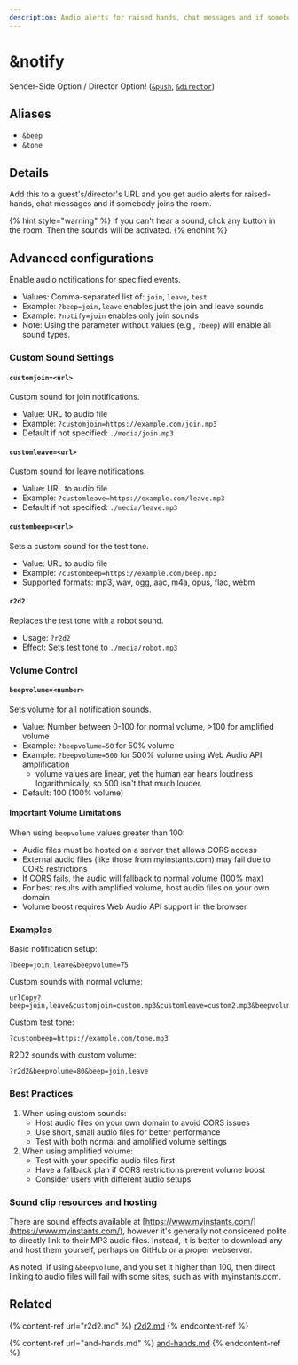 ```yaml
---
description: Audio alerts for raised hands, chat messages and if somebody joins the room
---
```


# \&notify

Sender-Side Option / Director Option! ([`&push`](push.md), [`&director`](../viewers-settings/director.md))

## Aliases

* `&beep`
* `&tone`

## Details

Add this to a guest's/director's URL and you get audio alerts for raised-hands, chat messages and if somebody joins the room.

{% hint style="warning" %}
If you can't hear a sound, click any button in the room. Then the sounds will be activated.
{% endhint %}

## Advanced configurations

Enable audio notifications for specified events.

* Values: Comma-separated list of: `join`, `leave`, `test`
* Example: `?beep=join,leave` enables just the join and leave sounds
* Example: `?notify=join` enables only join sounds
* Note: Using the parameter without values (e.g., `?beep`) will enable all sound types.

### Custom Sound Settings

#### `customjoin=<url>`

Custom sound for join notifications.

* Value: URL to audio file
* Example: `?customjoin=https://example.com/join.mp3`
* Default if not specified: `./media/join.mp3`

#### `customleave=<url>`

Custom sound for leave notifications.

* Value: URL to audio file
* Example: `?customleave=https://example.com/leave.mp3`
* Default if not specified: `./media/leave.mp3`

#### `custombeep=<url>`

Sets a custom sound for the test tone.

* Value: URL to audio file
* Example: `?custombeep=https://example.com/beep.mp3`
* Supported formats: mp3, wav, ogg, aac, m4a, opus, flac, webm

#### `r2d2`

Replaces the test tone with a robot sound.

* Usage: `?r2d2`
* Effect: Sets test tone to `./media/robot.mp3`

### Volume Control

#### `beepvolume=<number>`

Sets volume for all notification sounds.

* Value: Number between 0-100 for normal volume, >100 for amplified volume
* Example: `?beepvolume=50` for 50% volume
* Example: `?beepvolume=500` for 500% volume using Web Audio API amplification
  * volume values are linear, yet the human ear hears loudness logarithmically, so 500 isn't that much louder.
* Default: 100 (100% volume)

#### Important Volume Limitations

When using `beepvolume` values greater than 100:

* Audio files must be hosted on a server that allows CORS access
* External audio files (like those from myinstants.com) may fail due to CORS restrictions
* If CORS fails, the audio will fallback to normal volume (100% max)
* For best results with amplified volume, host audio files on your own domain
* Volume boost requires Web Audio API support in the browser

### Examples

Basic notification setup:

```url
?beep=join,leave&beepvolume=75
```

Custom sounds with normal volume:

```url
urlCopy?beep=join,leave&customjoin=custom.mp3&customleave=custom2.mp3&beepvolume=100
```

Custom test tone:

```url
?custombeep=https://example.com/tone.mp3
```

R2D2 sounds with custom volume:

```url
?r2d2&beepvolume=80&beep=join,leave
```

### Best Practices

1. When using custom sounds:
   * Host audio files on your own domain to avoid CORS issues
   * Use short, small audio files for better performance
   * Test with both normal and amplified volume settings
2. When using amplified volume:
   * Test with your specific audio files first
   * Have a fallback plan if CORS restrictions prevent volume boost
   * Consider users with different audio setups

### Sound clip resources and hosting

There are sound effects available at [https://www.myinstants.com/](https://www.myinstants.com/), however it's generally not considered polite to directly link to their MP3 audio files. Instead, it is better to download any and host them yourself, perhaps on GitHub or a proper webserver.

As noted, if using `&beepvolume`, and you set it higher than 100, then direct linking to audio files will fail with some sites, such as with myinstants.com.&#x20;

## Related

{% content-ref url="r2d2.md" %}
[r2d2.md](r2d2.md)
{% endcontent-ref %}

{% content-ref url="and-hands.md" %}
[and-hands.md](and-hands.md)
{% endcontent-ref %}
